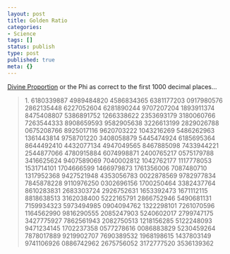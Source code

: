 ```yaml
---
layout: post
title: Golden Ratio
categories:
- Science
tags: []
status: publish
type: post
published: true
meta: {}
---
```

<a href="http://en.wikipedia.org/wiki/Golden_ratio">Divine Proportion</a> or the Phi as correct to the first 1000 decimal places...
<blockquote>1.
6180339887 4989484820 4586834365 6381177203 0917980576
2862135448 6227052604 6281890244 9707207204 1893911374
8475408807 5386891752 1266338622 2353693179 3180060766
7263544333 8908659593 9582905638 3226613199 2829026788
0675208766 8925017116 9620703222 1043216269 5486262963
1361443814 9758701220 3408058879 5445474924 6185695364
8644492410 4432077134 4947049565 8467885098 7433944221
2544877066 4780915884 6074998871 2400765217 0575179788
3416625624 9407589069 7040002812 1042762177 1117778053
1531714101 1704666599 1466979873 1761356006 7087480710
1317952368 9427521948 4353056783 0022878569 9782977834
7845878228 9110976250 0302696156 1700250464 3382437764
8610283831 2683303724 2926752631 1653392473 1671112115
8818638513 3162038400 5222165791 2866752946 5490681131
7159934323 5973494985 0904094762 1322298101 7261070596
1164562990 9816290555 2085247903 5240602017 2799747175
3427775927 7862561943 2082750513 1218156285 5122248093
9471234145 1702237358 0577278616 0086883829 5230459264
7878017889 9219902707 7690389532 1968198615 1437803149
9741106926 0886742962 2675756052 3172777520 3536139362</blockquote>
